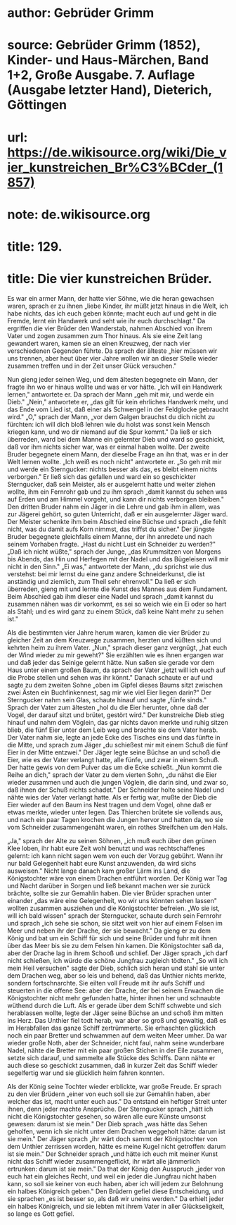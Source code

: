 # author: Gebrüder Grimm
# source: Gebrüder Grimm (1852), Kinder- und Haus-Märchen, Band 1+2, Große Ausgabe. 7. Auflage (Ausgabe letzter Hand), Dieterich, Göttingen
# url: https://de.wikisource.org/wiki/Die_vier_kunstreichen_Br%C3%BCder_(1857)
# note: de.wikisource.org
# title: 129.

# title: Die vier kunstreichen Brüder.

Es war ein armer Mann, der hatte vier Söhne, wie die heran gewachsen waren, sprach er zu ihnen „liebe Kinder, ihr müßt jetzt hinaus in die Welt, ich habe nichts, das ich euch geben könnte; macht euch auf und geht in die Fremde, lernt ein Handwerk und seht wie ihr euch durchschlagt." Da ergriffen die vier Brüder den Wanderstab, nahmen Abschied von ihrem Vater und zogen zusammen zum Thor hinaus. Als sie eine Zeit lang gewandert waren, kamen sie an einen Kreuzweg, der nach vier verschiedenen Gegenden führte. Da sprach der älteste „hier müssen wir uns trennen, aber heut über vier Jahre wollen wir an dieser Stelle wieder zusammen treffen und in der Zeit unser Glück versuchen." 

Nun gieng jeder seinen Weg, und dem ältesten begegnete ein Mann, der fragte ihn wo er hinaus wollte und was er vor hätte. „Ich will ein Handwerk lernen," antwortete er. Da sprach der Mann „geh mit mir, und werde ein Dieb." „Nein," antwortete er, „das gilt für kein ehrliches Handwerk mehr, und das Ende vom Lied ist, daß einer als Schwengel in der Feldglocke gebraucht wird." „O," sprach der Mann, „vor dem Galgen brauchst du dich nicht zu fürchten: ich will dich bloß lehren wie du holst was sonst kein Mensch kriegen kann, und wo dir niemand auf die Spur kommt." Da ließ er sich überreden, ward bei dem Manne ein gelernter Dieb und ward so geschickt, daß vor ihm nichts sicher war, was er einmal haben wollte. Der zweite Bruder begegnete einem Mann, der dieselbe Frage an ihn that, was er in der Welt lernen wollte. „Ich weiß es noch nicht" antwortete er. „So geh  mit mir und werde ein Sterngucker: nichts besser als das, es bleibt einem nichts verborgen." Er ließ sich das gefallen und ward ein so geschickter Sterngucker, daß sein Meister, als er ausgelernt hatte und weiter ziehen wollte, ihm ein Fernrohr gab und zu ihm sprach „damit kannst du sehen was auf Erden und am Himmel vorgeht, und kann dir nichts verborgen bleiben." Den dritten Bruder nahm ein Jäger in die Lehre und gab ihm in allem, was zur Jägerei gehört, so guten Unterricht, daß er ein ausgelernter Jäger ward. Der Meister schenkte ihm beim Abschied eine Büchse und sprach „die fehlt nicht, was du damit aufs Korn nimmst, das triffst du sicher." Der jüngste Bruder begegnete gleichfalls einem Manne, der ihn anredete und nach seinem Vorhaben fragte. „Hast du nicht Lust ein Schneider zu werden?" „Daß ich nicht wüßte," sprach der Junge, „das Krummsitzen von Morgens bis Abends, das Hin und Herfegen mit der Nadel und das Bügeleisen will mir nicht in den Sinn." „Ei was," antwortete der Mann, „du sprichst wie dus verstehst: bei mir lernst du eine ganz andere Schneiderkunst, die ist anständig und ziemlich, zum Theil sehr ehrenvoll." Da ließ er sich überreden, gieng mit und lernte die Kunst des Mannes aus dem Fundament. Beim Abschied gab ihm dieser eine Nadel und sprach „damit kannst du zusammen nähen was dir vorkommt, es sei so weich wie ein Ei oder so hart als Stahl; und es wird ganz zu einem Stück, daß keine Naht mehr zu sehen ist." 

Als die bestimmten vier Jahre herum waren, kamen die vier Brüder zu gleicher Zeit an dem Kreuzwege zusammen, herzten und küßten sich und kehrten heim zu ihrem Vater. „Nun," sprach dieser ganz vergnügt, „hat euch der Wind wieder zu mir geweht?" Sie erzählten wie es ihnen ergangen war und daß jeder das Seinige gelernt hätte. Nun saßen sie gerade vor dem Haus unter einem großen Baum, da sprach der Vater „jetzt will ich euch auf  die Probe stellen und sehen was ihr könnt." Danach schaute er auf und sagte zu dem zweiten Sohne „oben im Gipfel dieses Baums sitzt zwischen zwei Ästen ein Buchfinkennest, sag mir wie viel Eier liegen darin?" Der Sterngucker nahm sein Glas, schaute hinauf und sagte „fünfe sinds." Sprach der Vater zum ältesten „hol du die Eier herunter, ohne daß der Vogel, der darauf sitzt und brütet, gestört wird." Der kunstreiche Dieb stieg hinauf und nahm dem Vöglein, das gar nichts davon merkte und ruhig sitzen blieb, die fünf Eier unter dem Leib weg und brachte sie dem Vater herab. Der Vater nahm sie, legte an jede Ecke des Tisches eins und das fünfte in die Mitte, und sprach zum Jäger „du schießest mir mit einem Schuß die fünf Eier in der Mitte entzwei." Der Jäger legte seine Büchse an und schoß die Eier, wie es der Vater verlangt hatte, alle fünfe, und zwar in einem Schuß. Der hatte gewis von dem Pulver das um die Ecke schießt. „Nun kommt die Reihe an dich," sprach der Vater zu dem vierten Sohn, „du nähst die Eier wieder zusammen und auch die jungen Vöglein, die darin sind, und zwar so, daß ihnen der Schuß nichts schadet." Der Schneider holte seine Nadel und nähte wies der Vater verlangt hatte. Als er fertig war, mußte der Dieb die Eier wieder auf den Baum ins Nest tragen und dem Vogel, ohne daß er etwas merkte, wieder unter legen. Das Thierchen brütete sie vollends aus, und nach ein paar Tagen krochen die Jungen hervor und hatten da, wo sie vom Schneider zusammengenäht waren, ein rothes Streifchen um den Hals. 

„Ja," sprach der Alte zu seinen Söhnen, „ich muß euch über den grünen Klee loben, ihr habt eure Zeit wohl benutzt und was rechtschaffenes gelernt: ich kann nicht sagen wem von euch der Vorzug gebührt. Wenn ihr nur bald Gelegenheit habt eure Kunst anzuwenden, da wird sichs ausweisen." Nicht lange danach kam großer Lärm ins Land, die Königstochter wäre von einem Drachen  entführt worden. Der König war Tag und Nacht darüber in Sorgen und ließ bekannt machen wer sie zurück brächte, sollte sie zur Gemahlin haben. Die vier Brüder sprachen unter einander „das wäre eine Gelegenheit, wo wir uns könnten sehen lassen" wollten zusammen ausziehen und die Königstochter befreien. „Wo sie ist, will ich bald wissen" sprach der Sterngucker, schaute durch sein Fernrohr und sprach „ich sehe sie schon, sie sitzt weit von hier auf einem Felsen im Meer und neben ihr der Drache, der sie bewacht." Da gieng er zu dem König und bat um ein Schiff für sich und seine Brüder und fuhr mit ihnen über das Meer bis sie zu dem Felsen hin kamen. Die Königstochter saß da, aber der Drache lag in ihrem Schooß und schlief. Der Jäger sprach „ich darf nicht schießen, ich würde die schöne Jungfrau zugleich tödten." „So will ich mein Heil versuchen" sagte der Dieb, schlich sich heran und stahl sie unter dem Drachen weg, aber so leis und behend, daß das Unthier nichts merkte, sondern fortschnarchte. Sie eilten voll Freude mit ihr aufs Schiff und steuerten in die offene See: aber der Drache, der bei seinem Erwachen die Königstochter nicht mehr gefunden hatte, hinter ihnen her und schnaubte wüthend durch die Luft. Als er gerade über dem Schiff schwebte und sich herablassen wollte, legte der Jäger seine Büchse an und schoß ihm mitten ins Herz. Das Unthier fiel todt herab, war aber so groß und gewaltig, daß es im Herabfallen das ganze Schiff zertrümmerte. Sie erhaschten glücklich noch ein paar Bretter und schwammen auf dem weiten Meer umher. Da war wieder große Noth, aber der Schneider, nicht faul, nahm seine wunderbare Nadel, nähte die Bretter mit ein paar großen Stichen in der Eile zusammen, setzte sich darauf, und sammelte alle Stücke des Schiffs. Dann nähte er auch diese so geschickt zusammen, daß in kurzer Zeit das Schiff wieder segelfertig war und sie glücklich heim fahren konnten. 

  Als der König seine Tochter wieder erblickte, war große Freude. Er sprach zu den vier Brüdern „einer von euch soll sie zur Gemahlin haben, aber welcher das ist, macht unter euch aus." Da entstand ein heftiger Streit unter ihnen, denn jeder machte Ansprüche. Der Sterngucker sprach „hätt ich nicht die Königstochter gesehen, so wären alle eure Künste umsonst gewesen: darum ist sie mein." Der Dieb sprach „was hätte das Sehen geholfen, wenn ich sie nicht unter dem Drachen weggeholt hätte: darum ist sie mein." Der Jäger sprach „ihr wärt doch sammt der Königstochter von dem Unthier zerrissen worden, hätte es meine Kugel nicht getroffen: darum ist sie mein." Der Schneider sprach „und hätte ich euch mit meiner Kunst nicht das Schiff wieder zusammengeflickt, ihr wärt alle jämmerlich ertrunken: darum ist sie mein." Da that der König den Ausspruch „jeder von euch hat ein gleiches Recht, und weil ein jeder die Jungfrau nicht haben kann, so soll sie keiner von euch haben, aber ich will jedem zur Belohnung ein halbes Königreich geben." Den Brüdern gefiel diese Entscheidung, und sie sprachen „es ist besser so, als daß wir uneins werden." Da erhielt jeder ein halbes Königreich, und sie lebten mit ihrem Vater in aller Glückseligkeit, so lange es Gott gefiel. 


